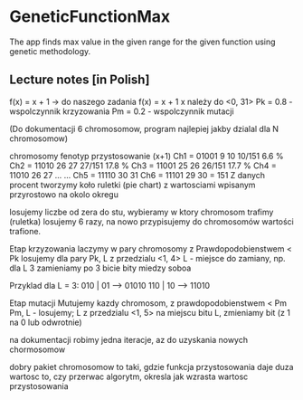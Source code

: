 # GeneticFunctionMax
The app finds max value in the given range for the given function using genetic methodology.

## Lecture notes [in Polish]
f(x) = x + 1 -> do naszego zadania 
f(x) = x + 1
x należy do <0, 31>
Pk = 0.8 - wspolczynnik krzyzowania
Pm = 0.2 - wspolczynnik mutacji

(Do dokumentacji 6 chromosomow, program najlepiej jakby dzialal dla N chromosomow)

chromosomy  fenotyp     przystosowanie (x+1)
Ch1 = 01001 9           10          10/151      6.6 %
Ch2 = 11010 26          27          27/151      17.8 %
Ch3 = 11001 25          26          26/151      17.7 %
Ch4 = 11010 26          27          ...         ...
Ch5 = 11110 30          31
Ch6 = 11101 29          30
                        = 151
Z danych procent tworzymy koło ruletki (pie chart) z wartosciami wpisanym przyrostowo na okolo okregu

losujemy liczbe od zera do stu, wybieramy w ktory chromosom trafimy (ruletka)
losujemy 6 razy, na nowo przypisujemy do chromosomów wartości trafione.

Etap krzyzowania
laczymy w pary chromosomy z Prawdopodobienstwem < Pk
 losujemy dla pary Pk, L z przedzialu <1, 4>
 L - miejsce do zamiany, np. dla L 3 zamieniamy po 3 bicie bity miedzy soboa
 

 Przyklad dla L = 3:
 010 | 01 --> 01010
 110 | 10 --> 11010
 
 Etap mutacji
 Mutujemy kazdy chromosom, z prawdopodobienstwem < Pm
 Pm, L - losujemy; L z przedzialu <1, 5>
 na miejscu bitu L, zmieniamy bit (z 1 na 0 lub odwrotnie)
 
 na dokumentacji robimy jedna iteracje, az do uzyskania nowych chormosomow
 
 dobry pakiet chromosomow to taki, gdzie funkcja przystosowania daje duza wartosc
 to, czy przerwac algorytm, okresla jak wzrasta wartosc przystosowania
